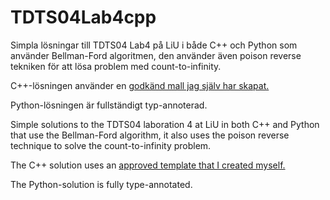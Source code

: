 # TDTS04Lab4cpp

Simpla lösningar till TDTS04 Lab4 på LiU i både C++ och Python som använder
Bellman-Ford algoritmen, den använder även poison reverse tekniken för att lösa
problem med count-to-infinity.

C++-lösningen använder en [godkänd mall jag själv har skapat.](https://gitlab.liu.se/chrlu470/TDTS04Lab4cpp)

Python-lösningen är fullständigt typ-annoterad.

Simple solutions to the TDTS04 laboration 4 at LiU in both C++ and Python that
use the Bellman-Ford algorithm, it also uses the poison reverse technique to
solve the count-to-infinity problem.

The C++ solution uses an [approved template that I created myself.](https://gitlab.liu.se/chrlu470/TDTS04Lab4cpp)

The Python-solution is fully type-annotated.
